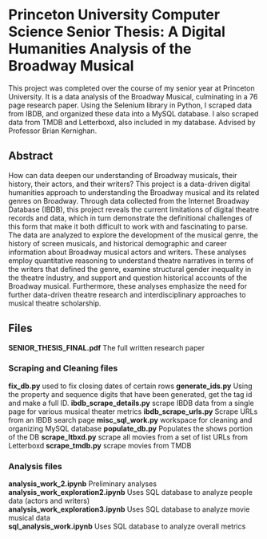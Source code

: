 # Princeton University Computer Science Senior Thesis: A Digital Humanities Analysis of the Broadway Musical
This project was completed over the course of my senior year at Princeton University. It is a data analysis of the Broadway Musical, culminating in a 76 page research paper. Using the Selenium library in Python, I scraped data from IBDB, and organized these data into a MySQL database. I also scraped data from TMDB and Letterboxd, also included in my database. Advised by Professor Brian Kernighan.

## Abstract
How can data deepen our understanding of Broadway musicals, their history, their actors, and their writers? This project is a data-driven digital humanities approach to understanding the Broadway musical and its related genres on Broadway. Through data collected from the Internet Broadway Database (IBDB), this project reveals the current limitations of digital theatre records and data, which in turn demonstrate the definitional challenges of this form that make it both difficult to work with and fascinating to parse. The data are analyzed to explore the development of the musical genre, the history of screen musicals, and historical demographic and career information about Broadway musical actors and writers. These analyses employ quantitative reasoning to understand theatre narratives in terms of the writers that defined the genre, examine structural gender inequality in the theatre industry, and support and question historical accounts of the Broadway musical. Furthermore, these analyses emphasize the need for further data-driven theatre research and interdisciplinary approaches to musical theatre scholarship.

## Files
**SENIOR_THESIS_FINAL.pdf** The full written research paper

### Scraping and Cleaning files
**fix_db.py** used to fix closing dates of certain rows
**generate_ids.py** Using the property and sequence digits that have been generated, get the tag id and make a full ID.
**ibdb_scrape_details.py** scrape IBDB data from a single page for various musical theater metrics
**ibdb_scrape_urls.py** Scrape URLs from an IBDB search page
**misc_sql_work.py** workspace for cleaning and organizing MySQL database
**populate_db.py** Populates the shows portion of the DB
**scrape_ltbxd.py** scrape all movies from a set of list URLs from Letterboxd
**scrape_tmdb.py** scrape movies from TMDB

### Analysis files
**analysis_work_2.ipynb** Preliminary analyses  
**analysis_work_exploration2.ipynb** Uses SQL database to analyze people data (actors and writers)  
**analysis_work_exploration3.ipynb** Uses SQL database to analyze movie musical data  
**sql_analysis_work.ipynb** Uses SQL database to analyze overall metrics  
